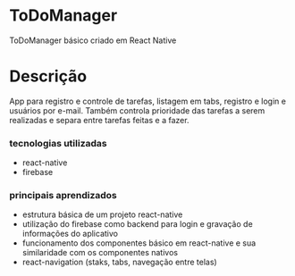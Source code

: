 # ToDoManager
ToDoManager básico criado em React Native

# Descrição

App para registro e controle de tarefas, listagem em tabs, registro e login e usuários por e-mail. Também controla prioridade das tarefas a serem realizadas e separa entre tarefas feitas e a fazer.

### tecnologias utilizadas
- react-native
- firebase

### principais aprendizados
- estrutura básica de um projeto react-native
- utilização do firebase como backend para login e gravação de informações do aplicativo
- funcionamento dos componentes básico em react-native e sua similaridade com os componentes nativos
- react-navigation (staks, tabs, navegação entre telas)
